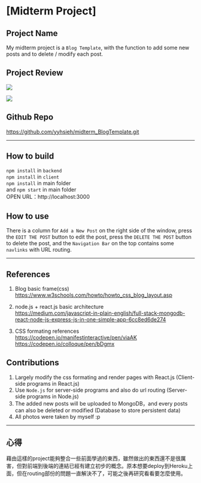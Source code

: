 # [Midterm Project]

## Project Name  

My midterm project is a `Blog Template`, with the function to add some new posts and to delete / modify each post.

## Project Review

![](https://i.imgur.com/h8Yr5Dm.jpg)
  
![](https://i.imgur.com/tOTGUvp.png)

## Github Repo

https://github.com/yyhsieh/midterm_BlogTemplate.git  

---

## How to build
`npm install` in `backend`  
`npm install` in `client`  
`npm install` in main folder  
and `npm start` in main folder  
OPEN URL：http://localhost:3000 

## How to use
There is a column for  `Add a New Post` on the right side of the window,
press the `EDIT THE POST` button to edit the post,
press the `DELETE THE POST` button to delete the post, 
and the `Navigation Bar` on the top contains some `navlinks` with URL routing.  

---

## References

1. Blog basic frame(css)  
https://www.w3schools.com/howto/howto_css_blog_layout.asp  

2. node.js + react.js basic architecture  
https://medium.com/javascript-in-plain-english/full-stack-mongodb-react-node-js-express-js-in-one-simple-app-6cc8ed6de274

3. CSS formating references  
https://codepen.io/manifestinteractive/pen/viaAK  
https://codepen.io/colloque/pen/bDgmx

## Contributions

1. Largely modify the css formating and render pages with React.js (Client-side programs in React.js)  
2. Use `Node.js` for server-side programs and also do url routing (Server-side programs in Node.js)  
3. The added new posts will be uploaded to MongoDB，and every posts can also be deleted or modified (Database to store persistent data)  
4. All photos were taken by myself :p

---

## 心得

藉由這樣的project能夠整合一些前面學過的東西，雖然做出的東西還不是很厲害，但對前端到後端的連結已經有建立初步的概念。原本想要deploy到Heroku上面，但在routing部份的問題一直解決不了，可能之後再研究看看要怎麼使用。  



